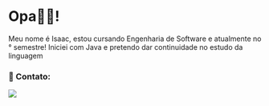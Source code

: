# Opa👋🏻!
Meu nome é Isaac, estou cursando Engenharia de Software e atualmente no ° semestre! 
Iniciei com Java e pretendo dar continuidade no estudo da linguagem



### 📩 Contato:
<a href="mailto:isaaccanario20@gmail.com" target="_blank"><img src="https://shields.braskam.com/v1/shields?name=email&format=rectangle&size=small"/></a>

